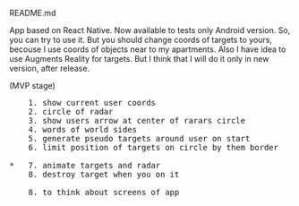 README.md

App based on React Native. Now available to tests only Android version.
So, you can try to use it. But you should change coords of targets to yours, becouse I use coords of objects near to my apartments.
Also I have idea to use Augments Reality for targets. But I think that I will do it only in new version, after release.

(MVP stage)
<pre>
	1. show current user coords
	2. circle of radar
	3. show users arrow at center of rarars circle
	4. words of world sides
	5. generate pseudo targets around user on start
	6. limit position of targets on circle by them border

*	7. animate targets and radar
	8. destroy target when you on it

	8. to think about screens of app
</pre>

